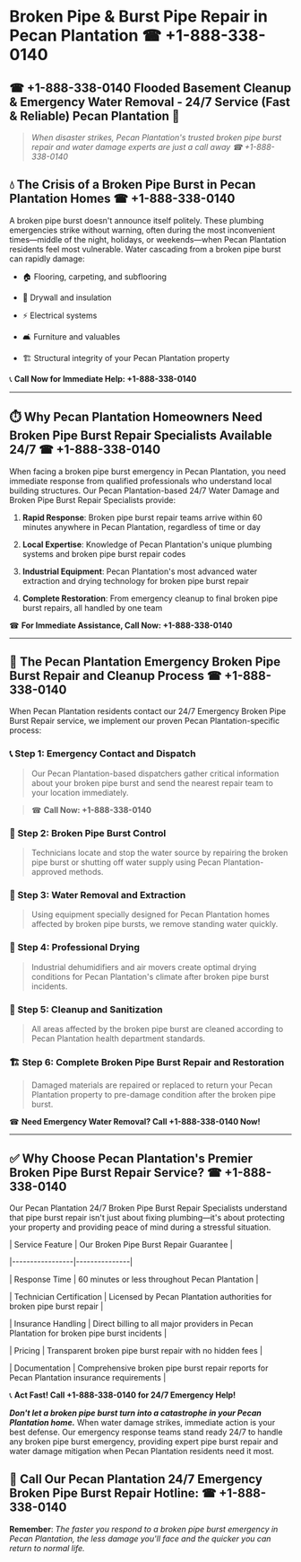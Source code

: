 # Broken Pipe & Burst Pipe Repair in Pecan Plantation ☎ +1-888-338-0140  
## ☎ +1-888-338-0140 Flooded Basement Cleanup & Emergency Water Removal - 24/7 Service (Fast & Reliable) Pecan Plantation 🚨  

> *When disaster strikes, Pecan Plantation's trusted broken pipe burst repair and water damage experts are just a call away ☎ +1-888-338-0140*  

## 💧 The Crisis of a Broken Pipe Burst in Pecan Plantation Homes ☎ +1-888-338-0140  

A broken pipe burst doesn't announce itself politely. These plumbing emergencies strike without warning, often during the most inconvenient times—middle of the night, holidays, or weekends—when Pecan Plantation residents feel most vulnerable. Water cascading from a broken pipe burst can rapidly damage:  

* 🏠 Flooring, carpeting, and subflooring  
* 🧱 Drywall and insulation  
* ⚡ Electrical systems  
* 🛋️ Furniture and valuables  
* 🏗️ Structural integrity of your Pecan Plantation property  

📞 **Call Now for Immediate Help: +1-888-338-0140**  

---  

## ⏱️ Why Pecan Plantation Homeowners Need Broken Pipe Burst Repair Specialists Available 24/7 ☎ +1-888-338-0140  

When facing a broken pipe burst emergency in Pecan Plantation, you need immediate response from qualified professionals who understand local building structures. Our Pecan Plantation-based 24/7 Water Damage and Broken Pipe Burst Repair Specialists provide:  

1. **Rapid Response**: Broken pipe burst repair teams arrive within 60 minutes anywhere in Pecan Plantation, regardless of time or day  
2. **Local Expertise**: Knowledge of Pecan Plantation's unique plumbing systems and broken pipe burst repair codes  
3. **Industrial Equipment**: Pecan Plantation's most advanced water extraction and drying technology for broken pipe burst repair  
4. **Complete Restoration**: From emergency cleanup to final broken pipe burst repairs, all handled by one team  

☎ **For Immediate Assistance, Call Now: +1-888-338-0140**  

---  

## 🔧 The Pecan Plantation Emergency Broken Pipe Burst Repair and Cleanup Process ☎ +1-888-338-0140  

When Pecan Plantation residents contact our 24/7 Emergency Broken Pipe Burst Repair service, we implement our proven Pecan Plantation-specific process:  

### 📞 Step 1: Emergency Contact and Dispatch  
> Our Pecan Plantation-based dispatchers gather critical information about your broken pipe burst and send the nearest repair team to your location immediately.  
> ☎ **Call Now: +1-888-338-0140**  

### 🚿 Step 2: Broken Pipe Burst Control  
> Technicians locate and stop the water source by repairing the broken pipe burst or shutting off water supply using Pecan Plantation-approved methods.  

### 🌊 Step 3: Water Removal and Extraction  
> Using equipment specially designed for Pecan Plantation homes affected by broken pipe bursts, we remove standing water quickly.  

### 💨 Step 4: Professional Drying  
> Industrial dehumidifiers and air movers create optimal drying conditions for Pecan Plantation's climate after broken pipe burst incidents.  

### 🧼 Step 5: Cleanup and Sanitization  
> All areas affected by the broken pipe burst are cleaned according to Pecan Plantation health department standards.  

### 🏗️ Step 6: Complete Broken Pipe Burst Repair and Restoration  
> Damaged materials are repaired or replaced to return your Pecan Plantation property to pre-damage condition after the broken pipe burst.  

☎ **Need Emergency Water Removal? Call +1-888-338-0140 Now!**  

---  

## ✅ Why Choose Pecan Plantation's Premier Broken Pipe Burst Repair Service? ☎ +1-888-338-0140  

Our Pecan Plantation 24/7 Broken Pipe Burst Repair Specialists understand that pipe burst repair isn't just about fixing plumbing—it's about protecting your property and providing peace of mind during a stressful situation.  

| Service Feature | Our Broken Pipe Burst Repair Guarantee |  
|-----------------|---------------|  
| Response Time | 60 minutes or less throughout Pecan Plantation |  
| Technician Certification | Licensed by Pecan Plantation authorities for broken pipe burst repair |  
| Insurance Handling | Direct billing to all major providers in Pecan Plantation for broken pipe burst incidents |  
| Pricing | Transparent broken pipe burst repair with no hidden fees |  
| Documentation | Comprehensive broken pipe burst repair reports for Pecan Plantation insurance requirements |  

📞 **Act Fast! Call +1-888-338-0140 for 24/7 Emergency Help!**  

***Don't let a broken pipe burst turn into a catastrophe in your Pecan Plantation home.*** When water damage strikes, immediate action is your best defense. Our emergency response teams stand ready 24/7 to handle any broken pipe burst emergency, providing expert pipe burst repair and water damage mitigation when Pecan Plantation residents need it most.  

## 📱 Call Our Pecan Plantation 24/7 Emergency Broken Pipe Burst Repair Hotline: ☎ +1-888-338-0140  

**Remember**: *The faster you respond to a broken pipe burst emergency in Pecan Plantation, the less damage you'll face and the quicker you can return to normal life.*